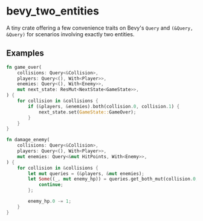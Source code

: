 # bevy_two_entities

A tiny crate offering a few convenience traits on Bevy's `Query` and `(&Query, &Query)` for scenarios involving exactly two entities.

## Examples

```rust
fn game_over(
    collisions: Query<&Collision>,
    players: Query<(), With<Player>>,
    enemies: Query<(), With<Enemy>>,
    mut next_state: ResMut<NextState<GameState>>,
) {
    for collision in &collisions {
        if (&players, &enemies).both(collision.0, collision.1) {
            next_state.set(GameState::GameOver);
        }
    }
}
```

```rust
fn damage_enemy(
    collisions: Query<&Collision>,
    players: Query<(), With<Player>>,
    mut enemies: Query<&mut HitPoints, With<Enemy>>,
) {
    for collision in &collisions {
        let mut queries = (&players, &mut enemies);
        let Some((_, mut enemy_hp)) = queries.get_both_mut(collision.0, collision.1) else {
            continue;
        };

        enemy_hp.0 -= 1;
    }
}
```

